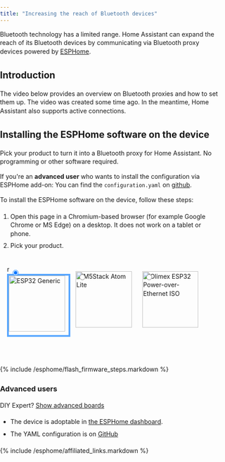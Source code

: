 ```yaml
---
title: "Increasing the reach of Bluetooth devices"
---
```



  <head>
    <style>
      body {
        font-family: -apple-system, system-ui, BlinkMacSystemFont, "Segoe UI",
          Roboto, Ubuntu, sans-serif;
        padding: 0;
        margin: 0;
        line-height: 1.4;
      }
      .content {
        max-width: 600px;
        margin: 0 auto;
        padding: 12px;
      }
      .header {
        display: block;
        width: 100%;
        aspect-ratio: 1200 / 675;
        border-radius: 12px;
      }
      .hidden {
        display: none;
      }
      li {
        padding: 4px 0;
      }
      .radios {
        display: flex;
        flex-direction: row;
        flex-wrap: wrap;
        align-items: center;
      }
      .radios label {
        padding: 4px;
        cursor: pointer;
        width: calc(33.3% - 16px);
        display: block;
        position: relative;
      }
      .radios input {
        position: absolute;
        top: 12px;
        left: 12px;
      }
      .radios img {
        display: block;
        width: calc(100% - 8px);
        border: 4px solid rgba(0, 0, 0, 0);
        aspect-ratio: 1;
      }
      input:checked + img {
        border-color: #58a6ff;
      }
      @media only screen and (max-width: 450px) {
        .radios label {
          width: calc(50% - 16px);
          max-width: initial;
        }
      }
      .diy::after {
        content: "DIY";
        background-color: #f44336;
        color: #fff;
        padding: 2px 4px;
        border-radius: 4px;
        font-size: 0.8em;
        position: absolute;
        bottom: 12px;
        left: 12px;
      }
      body .diy {
        display: none;
      }
      body.show-diy .diy {
        display: initial;
      }
    </style>
    <script
      type="module"
      src="https://unpkg.com/esp-web-tools@9/dist/web/install-button.js?module"
    ></script>
  </head>


Bluetooth technology has a limited range. Home Assistant can expand the reach of its Bluetooth devices by communicating via Bluetooth proxy devices powered by [ESPHome](https://esphome.io/). 

## Introduction

The video below provides an overview on Bluetooth proxies and how to set them up. The video was created some time ago. In the meantime, Home Assistant also supports active connections.

<lite-youtube videoid="CjpPdwK_ttg" videotitle="Increase the range of your Bluetooth devices!"></lite-youtube>


## Installing the ESPHome software on the device

Pick your product to turn it into a Bluetooth proxy for Home Assistant. No programming or other software required.

If you're an **advanced user** who wants to install the configuration via ESPHome add-on: You can find the `configuration.yaml` on [github](https://github.com/esphome/bluetooth-proxies).

To install the ESPHome software on the device, follow these steps:

1. Open this page in a Chromium-based browser (for example Google Chrome or MS Edge) on a desktop. It does not work on a tablet or phone.
1. Pick your product.

<div class="content">
<div class="radios">
    <label>r
      <input type="radio" name="type" value="esp32-generic" checked />
      <img src="/images/esphome/esp32_generic.png" alt="ESP32 Generic" />
    </label>
    <label>
      <input type="radio" name="type" value="m5stack-atom-lite" />
      <img src="/images/esphome/m5stack_atom_lite.png" alt="M5Stack Atom Lite" />
    </label>
    <label>
      <input type="radio" name="type" value="olimex-esp32-poe-iso" />
      <img
        src="/images/esphome/olimex_esp32_poe_iso.png"
        alt="Olimex ESP32 Power-over-Ethernet ISO"
      />
    </label>
    <label class="diy">
      <input type="radio" name="type" value="lilygo-t-eth-poe" />
      <img src="/images/esphome/lilygo-eth-poe.png" alt="LilyGO T-ETH-POE" />
    </label>
    <label class="diy">
      <input type="radio" name="type" value="gl-s10" />
      <img src="/images/esphome/gl-s10.png" alt="GL.iNet GL-S10" />
    </label>
    <label class="diy">
      <input type="radio" name="type" value="wt32-eth01" />
      <img src="/images/esphome/wt32-eth01.png" alt="Wireless-Tag WT32-ETH01" />
    </label>
</div>
  <br />
  <p class="button-row" align="center">
          <esp-web-install-button></esp-web-install-button>
  </p>

  <div class="hidden info esp32-generic">
    <h3>Generic ESP32</h3>
    <p>
      Turn any ESP32 into a Bluetooth proxy for Home Assistant. This option
      only works for "plain" ESP32 and not for ESP32-C3 or other variants.
    </p>
    <p>Buy</p>
    <ul>
      <li>
        <a
          href="https://www.amazon.com/ESP-WROOM-32-Development-Microcontroller-Integrated-Compatible/dp/B08D5ZD528/?&_encoding=UTF8&tag=homeassista0e-20&linkCode=ur2&linkId=f9087b654cd5735f0761ae5db99e1e1a&camp=1789&creative=9325"
          >Amazon</a
        >
      </li>
    </ul>
  </div>

  <div class="hidden info gl-s10">
    <h3>GL.iNet GL-S10</h3>
    <p>
      ESP32 in a case with external antenna and wired Ethernet connection
      that can also be powered using Power over Ethernet 802.3af. Note that
      when installed via this website, Wi-Fi is disabled and it needs to be
      connected via Ethernet.
    </p>
      <b>Warning: This board requires extra work.</b>
      This device requires you to disassemble the device to be able to
      install it as a Bluetooth proxy. This installation method is for
      revision 2.X of their board. See instructions for the configuration of
      other revisions.
      <a href="https://blakadder.com/gl-s10/">Read DIY instructions.</a>
    </p>
    <p>Buy</p>
    <ul>
      <li>
        <a
          href="https://store.gl-inet.com/collections/iot-gateway/products/gl-s10-bluetooth-iot-gateway"
          >GL.iNet Shop</a
        >
      </li>
    </ul>
  </div>

  <div class="hidden info m5stack-atom-lite">
    <h3>M5Stack Atom Lite</h3>
    <p>Small ESP32 board with a case.</p>
    <p>Buy</p>
    <ul>
      <li>
        <a
          href="https://shop.m5stack.com/products/atom-lite-esp32-development-kit?ref=NabuCasa"
          >M5Stack Shop</a
        >
      </li>
      <li>
        <a
          href="https://www.aliexpress.com/item/1005003299215808.html?aff_platform=portals-tool&sk=_A8G2YF&aff_trace_key=90326d2a90444b4887632f62dd533ce4-1654058373639-07963-_A8G2YF&terminal_id=c5517a8c9bb44b4fb32147398fbc2576&aff_fcid=90326d2a90444b4887632f62dd533ce4-1654058373639-07963-_A8G2YF&tt=CPS_NORMAL&aff_fsk=_A8G2YF"
          >AliExpress</a
        >
      </li>
    </ul>
  </div>

<div class="hidden info olimex-esp32-poe-iso">
  <h3>Olimex ESP32 Power-over-Ethernet ISO</h3>
  <p>
    ESP32 board with wired Ethernet connection that can also be powered
    using Power over Ethernet 802.3af. Note that when installed via this
    website, Wi-Fi is disabled and it needs to be connected via Ethernet.
    The <i>ESP32-POE-ISO-EA</i> variant may provide better Bluetooth range
    since it has an external antennae.
    <a href="https://www.thingiverse.com/thing:3857281"
      >Case on Thingiverse.</a
    >
  </p>
  <p>Buy</p>
  <ul>
    <li>
      <a
        href="https://www.olimex.com/Products/IoT/ESP32/ESP32-POE-ISO-EA/open-source-hardware"
        >Olimex</a
      >
    </li>
    <li>
      <a
        href="https://www.mouser.com/ProductDetail/Olimex-Ltd/ESP32-POE-ISO?qs=sGAEpiMZZMuqBwn8WqcFUj2aNd7i9W7uc087HzBKguU1UBkflb3j3w%3D%3D"
        >Mouser</a
      >
    </li>
  </ul>
</div>

<div class="hidden info wt32-eth01">
  <h3>Wireless-Tag WT32-ETH01</h3>
  <p>
    ESP32 board with wired Ethernet connection. Note that when installed
    via this website, Wi-Fi is disabled and it needs to be connected via
    Ethernet.
    <a href="https://www.thingiverse.com/search?q=WT32-ETH01"
      >Various enclosures on Thingiverse.</a
    >
  </p>
  <p>
    <b>Warning: This board requires extra work.</b>
    This device requires you to create a special flash tool to be able to
    install it as a Bluetooth proxy.
    <a
      href="https://community.home-assistant.io/t/how-i-installed-esphome-on-the-wt32-eth01/359027"
      >Read DIY instructions.</a
    >
  </p>
  <p>Buy</p>
  <ul>
    <li>
      <a href="https://www.aliexpress.com/wholesale?SearchText=WT32-ETH01"
        >AliExpress</a
      >
    </li>
    <li>
      <a
        href="https://eu.mouser.com/ProductDetail/Seeed-Studio/102991455?qs=hd1VzrDQEGjybZ4QAH35DA%3D%3D"
        >Mouser</a
      >
    </li>
    <li>
      <a
        href="https://www.tubeszb.com/product/wt32-eth01-bluetooth-proxy-kit/53"
        >TubesZB - Kit with enlosure and USB-C</a
      >
    </li>
  </ul>
</div>

<div class="hidden info lilygo-t-eth-poe">
  <h3>LilyGO T-ETH-POE ESP32-WROOM</h3>
  <p>
    A compact board with an ESP32-WROOM module and wired Ethernet
    connection. Can be powered via Power over Ethernet 802.3af or via the
    built in USB-C port. Note that when installed via this website, Wi-Fi
    is disabled and it needs to be connected via Ethernet.
    <a
      href="https://www.thingiverse.com/search?q=LILYGO TTGO T-Internet-POE ESP32"
      >Various enclosures on Thingiverse.</a
    >
  </p>
  <p>
    <b>Warning: This board requires extra work.</b>
    This device comes with a special "download tool" that needs to be used
    to install it as a Bluetooth proxy.
  </p>
  <p>Buy</p>
  <ul>
    <li>
      <a
        href="https://www.aliexpress.com/item/2255800936677694.html?pdp_ext_f=%7B%22sku_id%22%3A%2210000014557692201%22%7D"
        >AliExpress</a
      >
    </li>
  </ul>
</div>
</div>

{% include /esphome/flash_firmware_steps.markdown %}

### Advanced users

DIY Expert? [Show advanced boards](?diy)

* The device is adoptable in [the ESPHome dashboard](https://my.home-assistant.io/redirect/supervisor_addon/?addon=5c53de3b_esphome&amp;repository_url=https%3A%2F%2Fgithub.com%2Fesphome%2Fhome-assistant-addon).
* The YAML configuration is on [GitHub](https://github.com/esphome/bluetooth-proxies/)


{% include /esphome/affiliated_links.markdown %}

<script>
  document.querySelectorAll('input[name="type"]').forEach((radio) => radio.addEventListener("change", () => {
      const button = document.querySelector("esp-web-install-button");
      button.manifest = `https://esphome.github.io/bluetooth-proxies/${radio.value}-manifest.json`;
      document.querySelectorAll(".info").forEach((info) => {
        info.classList.add("hidden");
      });
      document
        .querySelector(`.info.${radio.value}`)
        .classList.remove("hidden");
    })
  );
  document
    .querySelector('input[name="type"]:checked')
    .dispatchEvent(new Event("change"));
  if (new URLSearchParams(document.location.search).has("diy")) {
    document.body.classList.add("show-diy");
  }
</script>
